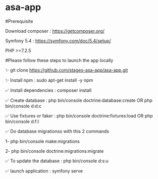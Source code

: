 # asa-app

#Prerequisite

Download composer : https://getcomposer.org/

Symfony 5.4 : https://symfony.com/doc/5.4/setup/

PHP >=7.2.5

#Please follow these steps to launch the app locally

✨ git clone https://github.com/stages-asa-app/asa-app.git

✨ Install npm :  sudo apt-get install -y npm

:white_check_mark: Install dependencies : composer install

:white_check_mark: Create database : php bin/console doctrine:database:create OR php bin/console d:d:c

:white_check_mark: Use fixtures or faker : php bin/console doctrine:fixtures:load OR php bin/console d:f:l

:white_check_mark: Do database migrationss with this 2 commands

  1- php bin/console make:migrations

  2- php bin/console doctrine:migrations:migrate
  
:white_check_mark: To update the database : php bin/console d:s:u


:white_check_mark: launch application : symfony serve
